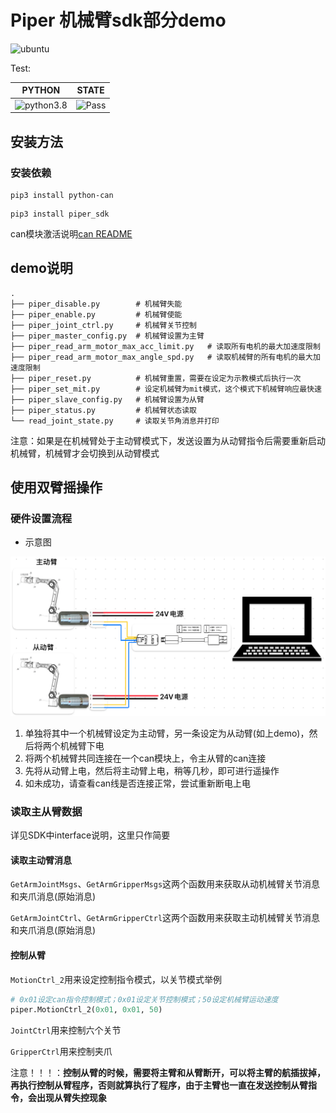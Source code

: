 # Piper 机械臂sdk部分demo

![ubuntu](https://img.shields.io/badge/Ubuntu-20.04-orange.svg)

Test:

|PYTHON |STATE|
|---|---|
|![python3.8](https://img.shields.io/badge/Python-3.8-blue.svg)|![Pass](https://img.shields.io/badge/Pass-blue.svg)|

## 安装方法

### 安装依赖

```shell
pip3 install python-can
```

```shell
pip3 install piper_sdk
```

can模块激活说明[can README](./can_config.MD)

## demo说明

```shell
.
├── piper_disable.py        # 机械臂失能
├── piper_enable.py         # 机械臂使能
├── piper_joint_ctrl.py     # 机械臂关节控制
├── piper_master_config.py  # 机械臂设置为主臂
├── piper_read_arm_motor_max_acc_limit.py   # 读取所有电机的最大加速度限制
├── piper_read_arm_motor_max_angle_spd.py   # 读取机械臂的所有电机的最大加速度限制
├── piper_reset.py          # 机械臂重置，需要在设定为示教模式后执行一次
├── piper_set_mit.py        # 设定机械臂为mit模式，这个模式下机械臂响应最快速
├── piper_slave_config.py   # 机械臂设置为从臂
├── piper_status.py         # 机械臂状态读取
└── read_joint_state.py     # 读取关节角消息并打印
```

注意：如果是在机械臂处于主动臂模式下，发送设置为从动臂指令后需要重新启动机械臂，机械臂才会切换到从动臂模式

## 使用双臂摇操作

### 硬件设置流程

- 示意图

![ ](./asserts/接线图.PNG)

1. 单独将其中一个机械臂设定为主动臂，另一条设定为从动臂(如上demo)，然后将两个机械臂下电
2. 将两个机械臂共同连接在一个can模块上，令主从臂的can连接
3. 先将从动臂上电，然后将主动臂上电，稍等几秒，即可进行遥操作
4. 如未成功，请查看can线是否连接正常，尝试重新断电上电

### 读取主从臂数据

详见SDK中interface说明，这里只作简要

#### 读取主动臂消息

`GetArmJointMsgs`、`GetArmGripperMsgs`这两个函数用来获取从动机械臂关节消息和夹爪消息(原始消息)

`GetArmJointCtrl`、`GetArmGripperCtrl`这两个函数用来获取主动机械臂关节消息和夹爪消息(原始消息)

#### 控制从臂

`MotionCtrl_2`用来设定控制指令模式，以关节模式举例

```python
# 0x01设定can指令控制模式；0x01设定关节控制模式；50设定机械臂运动速度
piper.MotionCtrl_2(0x01, 0x01, 50)
```

`JointCtrl`用来控制六个关节

`GripperCtrl`用来控制夹爪

注意！！！：**控制从臂的时候，需要将主臂和从臂断开，可以将主臂的航插拔掉，再执行控制从臂程序，否则就算执行了程序，由于主臂也一直在发送控制从臂指令，会出现从臂失控现象**
